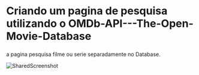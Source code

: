# Criando um pagina de pesquisa utilizando o OMDb-API---The-Open-Movie-Database <h3>

a pagina pesquisa filme ou serie separadamente no Database.


![SharedScreenshot](https://user-images.githubusercontent.com/47674343/94811044-39ecd980-03cb-11eb-9279-edee74e4d8e8.jpg)
